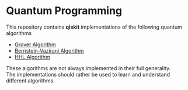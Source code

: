 # Quantum Programming
This repository contains **qiskit** implementations of the following quantum algorithms
- [Grover Algorithm](grover_algorithm.ipynb)
- [Bernstein-Vazirani Algorithm](bernstein-vazirani_algorithm.ipynb)
- [HHL Algorithm](hhl_algorithm.ipynb)
  
These algorithms are not always implemented in their full generality.\
The implementations should rather be used to learn and understand different algorithms.
